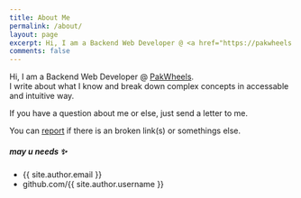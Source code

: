 ```yaml
---
title: About Me
permalink: /about/
layout: page
excerpt: Hi, I am a Backend Web Developer @ <a href="https://pakwheels.com" target="_blank" rel="noopener">PakWheels</a>.<br/> I write about what I know and break down complex concepts in accessable and intuitive way.
comments: false
---
```


Hi, I am a Backend Web Developer @ <a href="https://pakwheels.com" target="_blank" rel="noopener">PakWheels</a>.<br/> I write about what I know and break down complex concepts in accessable and intuitive way.

If you have a question about me or else, just send a letter to me.

You can [report](http://github.com/warisali2/warisali2.github.io/issues/new) if there is an broken link(s) or somethings else.

##### may u needs ✨

- {{ site.author.email }}
- github.com/{{ site.author.username }}
